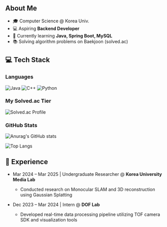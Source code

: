 ##  About Me
- 🎓 Computer Science @ Korea Univ.
- 💻 Aspiring **Backend Developer**
- 🌱 Currently learning **Java, Spring Boot, MySQL**
- 📚 Solving algorithm problems on Baekjoon (solved.ac)

## 💻 Tech Stack

### Languages
![Java](https://img.shields.io/badge/Java-007396?style=for-the-badge&logo=openjdk&logoColor=white)
![C++](https://img.shields.io/badge/C++-00599C?style=for-the-badge&logo=cplusplus&logoColor=white)
![Python](https://img.shields.io/badge/Python-3776AB?style=for-the-badge&logo=python&logoColor=white)

### My Solved.ac Tier
![Solved.ac Profile](http://mazassumnida.wtf/api/v2/generate_badge?boj=wjdgh9806)

### GitHub Stats
![Anurag's GitHub stats](https://github-readme-stats.vercel.app/api?username=jun9ho&show_icons=true&theme=radical)

![Top Langs](https://github-readme-stats.vercel.app/api/top-langs/?username=jun9ho&layout=compact&theme=radical)

## 💼 Experience
- Mar 2024 – Mar 2025 | Undergraduate Researcher @ **Korea University Media Lab**
  - Conducted research on Monocular SLAM and 3D reconstruction using Gaussian Splatting

- Dec 2023 – Mar 2024 | Intern @ **DOF Lab**
  - Developed real-time data processing pipeline utilizing TOF camera SDK and visualization tools

